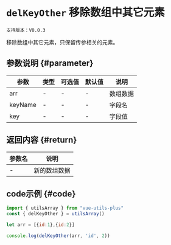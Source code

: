 # `delKeyOther` 移除数组中其它元素

`支持版本：V0.0.3`

移除数组中其它元素，只保留传参相关的元素。

## 参数说明 {#parameter}

| 参数      | 类型  | 可选值 | 默认值 | 说明   |
|---------|-----|-----|-----|------|
| arr     | -   | -   | -   | 数组数据 |
| keyName | -   | -   | -   | 字段名  |
| key     | -   | -   | -   | 字段值  |


## 返回内容 {#return}

| 参数名 | 说明     |
|-----|--------|
| -   | 新的数组数据 |


## code示例 {#code}

```javascript
import { utilsArray } from "vue-utils-plus"
const { delKeyOther } = utilsArray()

let arr = [{id:1},{id:2}]

console.log(delKeyOther(arr, 'id', 2))
```
